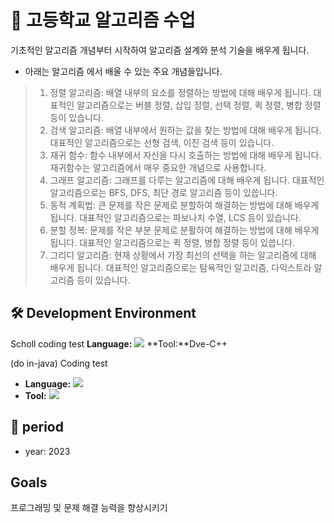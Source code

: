 # 🏫 고등학교 알고리즘 수업

기초적인 알고리즘 개념부터 시작하여 알고리즘 설계와 분석 기술을 배우게 됩니다.

* 아래는 알고리즘 에서 배울 수 있는 주요 개념들입니다.

> 1. 정렬 알고리즘: 배열 내부의 요소를 정렬하는 방법에 대해 배우게 됩니다. 대표적인 알고리즘으로는 버블 정렬, 삽입 정렬, 선택 정렬, 퀵 정렬, 병합 정렬 등이 있습니다.
> 2. 검색 알고리즘: 배열 내부에서 원하는 값을 찾는 방법에 대해 배우게 됩니다. 대표적인 알고리즘으로는 선형 검색, 이진 검색 등이 있습니다.
> 3. 재귀 함수: 함수 내부에서 자신을 다시 호출하는 방법에 대해 배우게 됩니다. 재귀함수는 알고리즘에서 매우 중요한 개념으로 사용합니다.
> 4. 그래프 알고리즘: 그래프를 다루는 알고리즘에 대해 배우게 됩니다. 대표적인 알고리즘으로는 BFS, DFS, 최단 경로 알고리즘 등이 있씁니다.
> 5. 동적 계획법: 큰 문제를 작은 문제로 분할하여 해결하는 방법에 대해 배우게 됩니다. 대표적인 알고리즘으로는 파보나치 수열, LCS 등이 있습니다.
> 6. 분할 정복: 문제를 작은 부분 문제로 분활하여 해결하는 방법에 대해 배우게 됩니다. 대표적인 알고리즘으로는 퀵 정렬, 병합 정렬 등이 있씁니다.
> 7. 그리디 알고리즘: 현재 상황에서 가장 최선의 선택을 하는 알고리즘에 대해 배우게 됩니다. 대표적인 알고리즘으로는 탐욕적인 알고리즘, 다익스트라 알고리즘 등이 있습니다.



## 🛠️ Development Environment
Scholl coding test
**Language:** <img src="https://img.shields.io/badge/c++-00599C?style=plastic&logo=c%2B%2B&logoColor=white">
**Tool:**Dve-C++

(do in-java) Coding test
* **Language:** <img src="https://img.shields.io/badge/JAVA-007396?style=plastic&logo=java&logoColor=white">
* **Tool:** <img src="https://img.shields.io/badge/Eclipase IDE-2C2255?style=plastic&logo=Eclipase IDE&logoColor=white">





## 📆 period
* year: 2023


## Goals
프로그래밍 및 문제 해결 능력을 향상시키기

